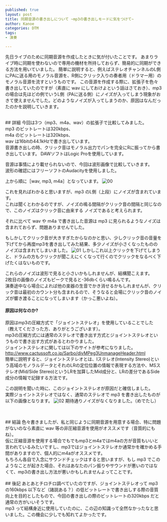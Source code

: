 ```yaml
---
published: true
layout: post
title: 同期音源の書き出しについて ~mp3の書き出しモードに気をつけて~
author: Kanoe
categories: DTM
tags:
- 演奏

---
```


先日ライブのために同期音源を作成したときに気が付いたことです。
あまりライブ時に同期を使わないので専用の機材を所持しておらず、簡易的に同期ができる方法を用いていました。
簡単に説明すると、例えばステレオチャンネルのL側にPAに送る用のモノラル音源を、R側にクリック入りの奏者用（ドラマー用）のモノラル音源を流すというものです。
この音源を作成する際に、拡張子を色々書き出していたのですが（素直に wav にしておけよという話はさておき）、mp3 の場合は先ほどの例でいうL側（PAに送る側）にノイズが入ってしまう現象がおきて使えませんでした。どのようなノイズが入ってしまうのか、原因はなんだったのかを説明していきます。

<!-- more -->

<br>
## 詳細
今回は3つ（mp3、m4a、wav）の拡張子で比較してみました。<br>
mp3 のビットレートは320kbps、<br>
m4a のビットレートは320kbps、<br>
wav は16bitの44.1kHzで書き出しています。<br>
音源書き出しの時、クリック音はモノラル出力でパンを完全にRに振ってから書き出しています。
DAWソフトはLogic Proを使用しています。

音源は事情により載せられないので、今回は波形画像で比較していきます。<br>
波形の確認にはフリーソフトのAudacityを使用しました。

上から順に［wav, mp3, m4a］となっています。
![00](https://cdn-ak.f.st-hatena.com/images/fotolife/K/Kanoe/20180930/20180930040740.png)

これを見ればわかると思いますが、mp3 のL側（上段）にノイズが含まれています。<br>
これは聞くとわかるのですが、ノイズの鳴る間隔がクリック音の間隔と同じなので、このノイズはクリック音に由来する
ノイズであると考えられます。

それに比べて wav や m4a で書き出した音源は mp3 に見られるようなノイズは含まれておらず、問題ありませんでした。<br>

もしかしてクリック音が大きすぎたからなのかと思い、少しクリック音の音量を下げてから再度mp3を書き出してみた結果、多少ノイズが小さくなったもののノイズは含まれてしまいました。
![01](https://cdn-ak.f.st-hatena.com/images/fotolife/K/Kanoe/20180930/20180930041617.png)
しかしこれ以上クリックを下げてしまうと、ドラムの方もクリックが聞こえにくくなって行くのでクリックをなるべく下げたくはないものです。

これらのノイズは波形で見ると小さいかもしれませんが、結構聞こえます。<br>
2枚目の画像のノイズもピークで見ると-36dbくらい鳴るんです。<br>
演奏途中なら場合によれば他の楽器の生音でかき消せるかもしれませんが、クリック音は最初のカウント分も含まれるので、そうなると会場にクリック音のノイズが響き渡ることになってしまいます（かっこ悪いよね）。

#### 原因は何なのか?
原因はmp3の圧縮方式で「ジョイントステレオ」を使用していることでした（教えてくださった方、ありがとうございます）。<br>
mp3の圧縮方式には通常のステレオで書き出す方式とジョイントステレオというもので書き出す方式があるとわかりました。<br>
ジョイントステレオに関しては以下のサイトが参考になりました。<br>
http://www.cactussoft.co.jp/Sarbo/divMPeg3UnmanageHeader.html <br>
簡単に説明すると、ジョイントステレオとは、Iステレオ(Intensity Stereo)という高域のモノラルデータとそれのLRの定位位置の情報で表現する方法や、MSステレオ(Mid/Side Stereo)というLRを加算したMid成分と、LRの差分であるSide成分の情報で記録する方法です。<br>

この説明を聞いた時に、このジョイントステレオが原因だと確信しました。<br>
実際ジョイントステレオではなく、通常のステレオで mp3 を書き出したものが以下の画像となります。
![02](https://cdn-ak.f.st-hatena.com/images/fotolife/K/Kanoe/20180930/20180930151102.png)
期待通りノイズがなくなりました。（めでたし）

<br>
<br>
## 結論
色々書きましたが、私と同じように同期音源を用意する場合、特に問題がないのなら素直に wav 等の非圧縮音源を使用がオススメです（音質的にもね）。<br>
仮に圧縮音源を使用する場合でもでもmp3とm4aではm4aの方が音質もいいと言われているみたいですし、mp3ではジョイントステレオか通常かを確かめる手間がありますので、個人的にm4aがオススメです。<br>
もちろん各自で入念にサウンドチェックはすると思いますが、もし mp3 でこのようなことが起きた場合、それはあなたのパン振りやサウンドが悪いのではなくて、mp3の書き出し方法が悪いかもしれませんよってことです。

<br>
<br>
## 後記
あとあとチロチロ調べていたのですが、ジョイントステレオって mp3 の160kbps 以下など（諸説ある？）の低ビットレートで書き出しする際の音質向上を目的としたもので、今回の書き出しの際のビットレートの320kbps だと通常の方がいいそうです。<br>
mp3 って結構身近に使用していたのに、この辺の知識って全然なかったなと思いました。この機会に少しでも知れてよかったです。